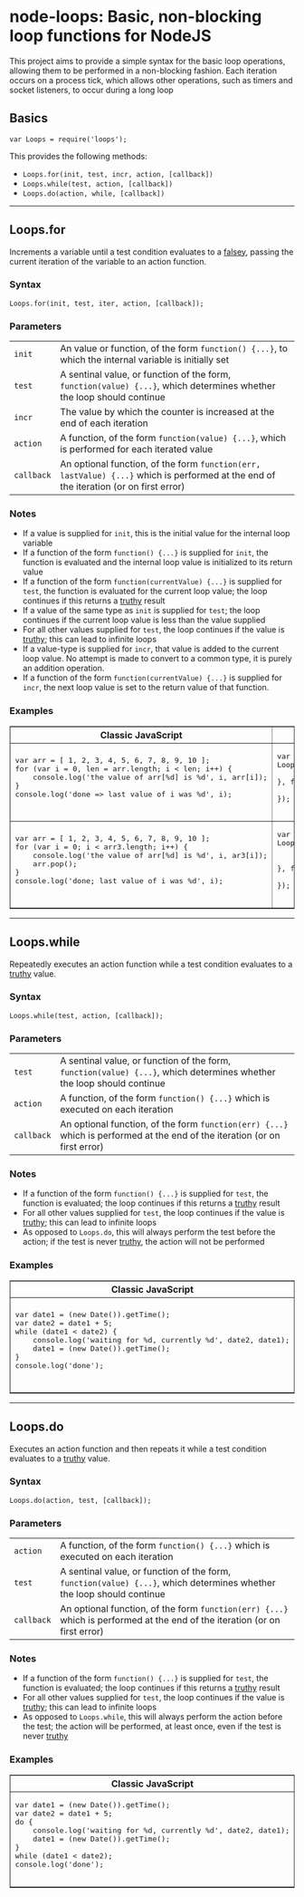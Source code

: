 node-loops: Basic, non-blocking loop functions for NodeJS
============================================================================

This project aims to provide a simple syntax for the basic loop operations, allowing them
to be performed in a non-blocking fashion.  Each iteration occurs on a process tick, which
allows other operations, such as timers and socket listeners, to occur during a long loop

## Basics
`var Loops = require('loops');`

This provides the following methods:  

* `Loops.for(init, test, incr, action, [callback])`
* `Loops.while(test, action, [callback])`
* `Loops.do(action, while, [callback])`

---

## Loops.for
Increments a variable until a test condition evaluates to a [falsey][1], passing the current iteration of the variable to an action function.

### Syntax
`Loops.for(init, test, iter, action, [callback]);`

### Parameters
<table>
  <tr>
    <td><code>init</code></td>
    <td>An value or function, of the form <code>function() {...}</code>, to which the internal variable is initially set</td>
  </tr>
  <tr>
    <td><code>test</code></td>
    <td>A sentinal value, or function of the form, <code>function(value) {...}</code>, which determines whether the loop should continue</td>
  </tr>
  <tr>
    <td><code>incr</code></td>
    <td>The value by which the counter is increased at the end of each iteration</td>
  </tr>
  <tr>
    <td><code>action</code></td>
    <td>A function, of the form <code>function(value) {...}</code>, which is performed for each iterated value</td>
  </tr>  
  <tr>
    <td><code>callback</code></td>
    <td>An optional function, of the form <code>function(err, lastValue) {...}</code> which is performed at the end of the iteration (or on first error)</td>
  </tr>  
</table>

### Notes
* If a value is supplied for `init`, this is the initial value for the internal loop variable
* If a function of the form `function() {...}` is supplied for `init`, the function is evaluated and the internal loop value is initialized to its return value
* If a function of the form `function(currentValue) {...}` is supplied for `test`, the function is evaluated for the current loop value; the loop continues if this returns a [truthy][1] result
* If a value of the same type as `init` is supplied for `test`; the loop continues if the current loop value is less than the value supplied
* For all other values supplied for `test`, the loop continues if the value is [truthy][1]; this can lead to infinite loops
* If a value-type is supplied for `incr`, that value is added to the current loop value.  No attempt is made to convert to a common type, it is purely an addition operation.
* If a function of the form `function(currentValue) {...}` is supplied for `incr`, the next loop value is set to the return value of that function.

### Examples
<table border="1">
	<tr>
		<th>Classic JavaScript</th>
		<th>Loops.for</th>
	</tr>
	<tr>
		<td><pre>
var arr = [ 1, 2, 3, 4, 5, 6, 7, 8, 9, 10 ];
for (var i = 0, len = arr.length; i < len; i++) {
	console.log('the value of arr[%d] is %d', i, arr[i]);
}
console.log('done => last value of i was %d', i);
		</pre></td>
		<td><pre>
var arr = [ 1, 2, 3, 4, 5, 6, 7, 8, 9, 10 ];
Loops.for(0, arr.length, 1, function(i) {
	console.log('the value of arr[%d] is %d', i, arr[i]);
}, function(err, i) {
	console.log('done; last value of i was %d', i);
});
		</pre></td>
	</tr>
	<tr>
		<td><pre>
var arr = [ 1, 2, 3, 4, 5, 6, 7, 8, 9, 10 ];
for (var i = 0; i < arr3.length; i++) {
	console.log('the value of arr[%d] is %d', i, ar3[i]);
    arr.pop();
}
console.log('done; last value of i was %d', i);
		</pre></td>
		<td><pre>
var arr = [ 1, 2, 3, 4, 5, 6, 7, 8, 9, 10 ];
Loops.for(0, function(i) { return i < arr.length; }, 1, function(i) {
	console.log('the value of arr[%d] is %d', i, arr[i]);
    arr.pop();
}, function(err, i) {
	console.log('done; last value of i was %d', i);
});
		</pre></td>
	</tr>
</table>

---

## Loops.while
Repeatedly executes an action function while a test condition evaluates to a [truthy][1] value.

### Syntax
`Loops.while(test, action, [callback]);`

### Parameters
<table>
	<tr>
		<td><code>test</code></td>
		<td>A sentinal value, or function of the form, <code>function(value) {...}</code>, which determines whether the loop should continue</td>
	</tr>
	<tr>
		<td><code>action</code></td>
		<td>A function, of the form <code>function() {...}</code> which is executed on each iteration</td>
	</tr>  
	<tr>
		<td><code>callback</code></td>
		<td>An optional function, of the form <code>function(err) {...}</code> which is performed at the end of the iteration (or on first error)</td>
	</tr>  
</table>

### Notes
* If a function of the form `function() {...}` is supplied for `test`, the function is evaluated; the loop continues if this returns a [truthy][1] result
* For all other values supplied for `test`, the loop continues if the value is [truthy][1]; this can lead to infinite loops
* As opposed to `Loops.do`, this will always perform the test before the action; if the test is never [truthy][1], the action will not be performed

### Examples
<table border="1">
	<tr>
		<th>Classic JavaScript</th>
		<th>Loops.while</th>
	</tr>
	<tr>
		<td><pre>
var date1 = (new Date()).getTime();
var date2 = date1 + 5;
while (date1 < date2) {
	console.log('waiting for %d, currently %d', date2, date1);
    date1 = (new Date()).getTime();
}
console.log('done');
		</pre></td>
		<td><pre>
var date1 = (new Date()).getTime();
var date2 = date1 + 5;
Loops.while(function() { return (date1 < date2); }, function() {
    console.log('waiting for %d, currently %d', date2, date1);
    date1 = (new Date()).getTime();
}, function(err) {
    console.log('done');
});
		</pre></td>
	</tr>
</table>

---

## Loops.do
Executes an action function and then repeats it while a test condition evaluates to a [truthy][1] value.

### Syntax
`Loops.do(action, test, [callback]);`

### Parameters
<table>
  <tr>
    <td><code>action</code></td>
    <td>A function, of the form <code>function() {...}</code> which is executed on each iteration</td>
  </tr>  
  <tr>
    <td><code>test</code></td>
    <td>A sentinal value, or function of the form, <code>function(value) {...}</code>, which determines whether the loop should continue</td>
  </tr>
  <tr>
    <td><code>callback</code></td>
    <td>An optional function, of the form <code>function(err) {...}</code> which is performed at the end of the iteration (or on first error)</td>
  </tr>  
</table>

### Notes
* If a function of the form `function() {...}` is supplied for `test`, the function is evaluated; the loop continues if this returns a [truthy][1] result
* For all other values supplied for `test`, the loop continues if the value is [truthy][1]; this can lead to infinite loops
* As opposed to `Loops.while`, this will always perform the action before the test; the action will be performed, at least once, even if the test is never [truthy][1]

### Examples
<table border="1"">
	<tr>
		<th>Classic JavaScript</th>
		<th>Loops.do</th>
	</tr>
	<tr>
		<td><pre>
var date1 = (new Date()).getTime();
var date2 = date1 + 5;
do {
	console.log('waiting for %d, currently %d', date2, date1);
    date1 = (new Date()).getTime();
}
while (date1 < date2);
console.log('done');
		</pre></td>
		<td><pre>
var date1 = (new Date()).getTime();
var date2 = date11 + 5;
Loops.do(function() {
    console.log('waiting for %d, currently %d', date2, date1);
    date1 = (new Date()).getTime();
}, function() { return (date1 < date2); }, function(err) {
    console.log('done');
});
		</pre></td>
	</tr>
</table>

[1]: http://www.sitepoint.com/javascript-truthy-falsy/
